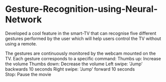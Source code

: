 # Gesture-Recognition-using-Neural-Network
Developed a cool feature in the smart-TV that can recognise five different gestures performed by the user which will help users control the TV without using a remote. 

The gestures are continuously monitored by the webcam mounted on the TV. Each gesture corresponds to a specific command:
Thumbs up:  Increase the volume
Thumbs down: Decrease the volume
Left swipe: 'Jump' backwards 10 seconds
Right swipe: 'Jump' forward 10 seconds  
Stop: Pause the movie
